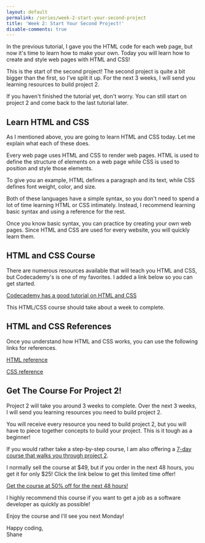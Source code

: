 ```yaml
---
layout: default
permalink: /series/week-2-start-your-second-project
title: 'Week 2: Start Your Second Project!'
disable-comments: true
---
```


In the previous tutorial, I gave you the HTML code for each web page, but now it's time to learn how to make your own. Today you will learn how to create and style web pages with HTML and CSS!

This is the start of the second project! The second project is quite a bit bigger than the first, so I've split it up. For the next 3 weeks, I will send you learning resources to build project 2.

<p class="info">
If you haven't finished the tutorial yet, don't worry.  You can still start on project 2 and come back to the last tutorial later.
</p>

## Learn HTML and CSS

As I mentioned above, you are going to learn HTML and CSS today. Let me explain what each of these does.

Every web page uses HTML and CSS to render web pages. HTML is used to define the structure of elements on a web page while CSS is used to position and style those elements.

<p class="info">
To give you an example, HTML defines a paragraph and its text, while CSS defines font weight, color, and size.
</p>

Both of these languages have a simple syntax, so you don't need to spend a lot of time learning HTML or CSS intimately. Instead, I recommend learning basic syntax and using a reference for the rest.

Once you know basic syntax, you can practice by creating your own web pages.  Since HTML and CSS are used for every website, you will quickly learn them.

## HTML and CSS Course

There are numerous resources available that will teach you HTML and CSS, but Codecademy's is one of my favorites.  I added a link below so you can get started.

[Codecademy has a good tutorial on HTML and CSS](https://www.codecademy.com/learn/web)

This HTML/CSS course should take about a week to complete.

## HTML and CSS References

Once you understand how HTML and CSS works, you can use the following links for references.

[HTML reference](https://developer.mozilla.org/en-US/docs/Web/HTML/Element)

[CSS reference](https://developer.mozilla.org/en-US/docs/Web/CSS/Reference)

## Get The Course For Project 2!

Project 2 will take you around 3 weeks to complete.  Over the next 3 weeks, I will send you learning resources you need to build project 2.

You will receive every resource you need to build project 2, but you will have to piece together concepts to build your project.  This is it tough as a beginner!

If you would rather take a step-by-step course, I am also offering a [7-day course that walks you through project 2](/project-2-course-48-hour-sale?utm_source=email_series&utm_campaign=twitter_clone&utm_medium=post&utm_content=week_2).

I normally sell the course at $49, but if you order in the next 48 hours, you get it for only $25!  Click the link below to get this limited time offer!

[Get the course at 50% off for the next 48 hours!](/project-2-course-48-hour-sale?utm_source=email_series&utm_campaign=twitter_clone&utm_medium=post&utm_content=week_2)

I highly recommend this course if you want to get a job as a software developer as quickly as possible!

Enjoy the course and I'll see you next Monday!

Happy coding,<br>
Shane
